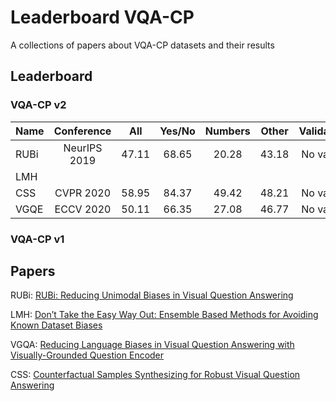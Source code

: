 # Leaderboard VQA-CP
A collections of papers about VQA-CP datasets and their results


## Leaderboard

### VQA-CP v2

| Name     |      Conference    |  All  | Yes/No | Numbers |  Other | Validation  |
|----------|:------------------:|:----: |:------:|:-------:|:------:|:-----------:|
| RUBi     |  NeurIPS 2019      | 47.11 | 68.65  | 20.28   | 43.18  | No valset   |
| LMH      |                    |       |        |         |        | |
| CSS      |  CVPR 2020         | 58.95 | 84.37  | 49.42   | 48.21  | No valset
| VGQE     |  ECCV 2020         | 50.11 | 66.35  | 27.08   | 46.77  | No valset   |


### VQA-CP v1

## Papers

RUBi: [RUBi: Reducing Unimodal Biases in Visual Question Answering](https://arxiv.org/abs/1906.10169)

LMH: [Don’t Take the Easy Way Out: Ensemble Based Methods for Avoiding Known Dataset Biases](https://arxiv.org/abs/1909.03683)

VGQA: [Reducing Language Biases in Visual Question Answering with Visually-Grounded Question Encoder](https://arxiv.org/abs/2007.06198)

CSS: [Counterfactual Samples Synthesizing for Robust Visual Question Answering](https://arxiv.org/abs/2003.06576)
